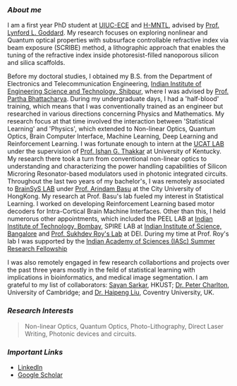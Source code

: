 ### ***About me***

I am a first year PhD student at [UIUC-ECE](https://ece.illinois.edu/) and [H-MNTL](https://mntl.illinois.edu/), advised by [Prof. Lynford L. Goddard](https://ece.illinois.edu/about/directory/faculty/lgoddard). My research focuses on exploring nonlinear and Quantum optical properties with subsurface controllable refractive index via beam exposure (SCRIBE) method, a lithographic approach that enables the tuning of the refractive index inside photoresist-filled nanoporous silicon and silica scaffolds. 

Before my doctoral studies, I obtained my B.S. from the Department of Electronics and Telecommunication Engineering, [Indian Institute of Engineering Science and Technology, Shibpur](https://www.iiests.ac.in/), where I was advised by [Prof. Partha Bhattacharya](https://www.iiests.ac.in/IIEST/Faculty/telecom-pb). During my undergraduate days, I had a 'half-blood' training, which means that I was conventionally trained as an engineer but researched in various directions concerning Physics and Mathematics. My research focus at that time involved the interaction between 'Statistical Learning' and 'Physics', which extended to Non-linear Optics, Quantum Optics, Brain Computer Interface, Machine Learning, Deep Learning and Reinforcement Learning. I was fortunate enough to intern at the [UCAT LAB](https://ithakkar.engr.uky.edu/students) under the supervision of [Prof. Ishan G. Thakkar](https://ithakkar.engr.uky.edu/) at University of Kentucky. My research there took a turn from conventional non-linear optics to understanding and characterizing the power handling capabilities of Silicon Microring Resonator-based modulators used in photonic integrated circuits. Throughout the last two years of my bachelor's, I was remotely associated to [BrainSyS LAB](https://sites.google.com/view/brainsyslab/home) under [Prof. Arindam Basu](https://www.cityu.edu.hk/stfprofile/arinbasu.htm) at the City University of HongKong. My research at Prof. Basu's lab fueled my interest in Statistical Learning. I worked on developing Reinforcement Learning based motor decoders for Intra-Cortical Brain Machine Interfaces. Other than this, I held numerorus other appointments, which included the PEEL LAB at [Indian Institute of Technology, Bombay](https://www.iitb.ac.in/), SPIRE LAB at [Indian Institute of Science, Bangalore](https://eecs.iisc.ac.in/) and [Prof. Sukhdev Roy's Lab](https://www.dei.ac.in/dei/science/index.php/phy-faculty/90-physicsfaculty/130-dr-sukhdev-roy) at DEI. During my time at Prof. Roy's lab I was supported by the [Indian Academy of Sciences (IASc) Summer Research Fellowship](https://webjapps.ias.ac.in/fellowship2021/lists/selectedList.jsp)

I was also remotely engaged in few research collabortions and projects over the past three years mostly in the feild of statistical learning with implications in bioinformatics, and medical image segmentation. I am grateful to my list of collaborators: [Sayan Sarkar](https://ipel.home.ece.ust.hk/people/ssarkar.html), HKUST; [Dr. Peter Charlton](https://www.phpc.cam.ac.uk/people/pcu-group/researchers/peter-charlton/), University of Cambridge; and [Dr. Haipeng Liu](https://pureportal.coventry.ac.uk/en/persons/haipeng-liu), Coventry University, UK. 

### ***Research Interests***
> Non-linear Optics, Quantum Optics, Photo-Lithography, Direct Laser Writing, Photonic devices and circuits.

### ***Important Links***
- [LinkedIn](https://www.linkedin.com/in/aayushmanghosh01/)
- [Google Scholar](https://scholar.google.com/citations?user=VT3sKWUAAAAJ&hl=en)
